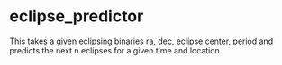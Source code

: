 # eclipse_predictor
This takes a given eclipsing binaries ra, dec, eclipse center, period and predicts the next n eclipses for a given time and location
